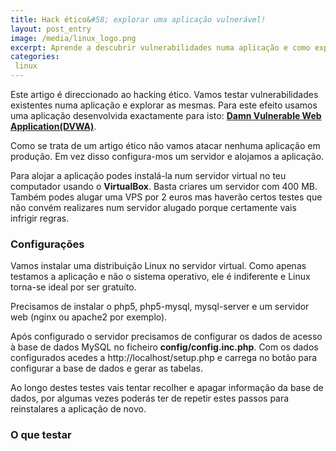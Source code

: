 ```yaml
---
title: Hack ético&#58; explorar uma aplicação vulnerável!
layout: post_entry
image: /media/linux_logo.png
excerpt: Aprende a descubrir vulnerabilidades numa aplicação e como explorar as mesmas
categories:
 linux
---
```


Este artigo é direccionado ao hacking ético. Vamos testar vulnerabilidades existentes numa aplicação e explorar as mesmas. Para este efeito usamos uma aplicação desenvolvida exactamente para isto: [**Damn Vulnerable Web Application(DVWA)**](http://www.dvwa.co.uk/).

Como se trata de um artigo ético não vamos atacar nenhuma aplicação em produção. Em vez disso configura-mos um servidor e alojamos a aplicação.

Para alojar a aplicação podes instalá-la num servidor virtual no teu computador usando o **VirtualBox**. Basta criares um servidor com 400 MB. Também podes alugar uma VPS por 2 euros mas haverão certos testes que não convém realizares num servidor alugado porque certamente vais infrigir regras.


### Configurações ###

Vamos instalar uma distribuição Linux no servidor virtual. Como apenas testamos a aplicação e não o sistema operativo, ele é indiferente e Linux torna-se ideal por ser gratuíto.

Precisamos de instalar o php5, php5-mysql, mysql-server e um servidor web (nginx ou apache2 por exemplo).

Após configurado o servidor precisamos de configurar os dados de acesso à base de dados MySQL no ficheiro **config/config.inc.php**. Com os dados configurados acedes a http://localhost/setup.php e carrega no botão para configurar a base de dados e gerar as tabelas.

Ao longo destes testes vais tentar recolher e apagar informação da base de dados, por algumas vezes poderás ter de repetir estes passos para reinstalares a aplicação de novo.


### O que testar ###


